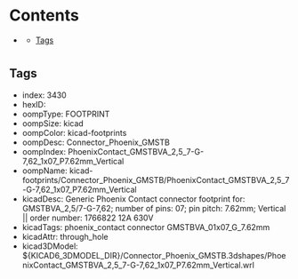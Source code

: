 



Contents
========

* [](#)
	* [Tags](#tags)

# 

## Tags

- index: 3430
- hexID: 
- oompType: FOOTPRINT
- oompSize: kicad
- oompColor: kicad-footprints
- oompDesc: Connector_Phoenix_GMSTB
- oompIndex: PhoenixContact_GMSTBVA_2,5_7-G-7,62_1x07_P7.62mm_Vertical
- oompName: kicad-footprints/Connector_Phoenix_GMSTB/PhoenixContact_GMSTBVA_2,5_7-G-7,62_1x07_P7.62mm_Vertical
- kicadDesc: Generic Phoenix Contact connector footprint for: GMSTBVA_2,5/7-G-7,62; number of pins: 07; pin pitch: 7.62mm; Vertical || order number: 1766822 12A 630V
- kicadTags: phoenix_contact connector GMSTBVA_01x07_G_7.62mm
- kicadAttr: through_hole
- kicad3DModel: ${KICAD6_3DMODEL_DIR}/Connector_Phoenix_GMSTB.3dshapes/PhoenixContact_GMSTBVA_2,5_7-G-7,62_1x07_P7.62mm_Vertical.wrl

